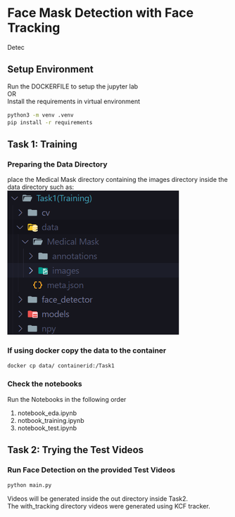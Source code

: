 # Face Mask Detection with Face Tracking
Detec

## Setup Environment
Run the DOCKERFILE to setup the jupyter lab\
OR\
Install the requirements in virtual environment
```bash
python3 -m venv .venv
pip install -r requirements
```
## Task 1: Training

### Preparing the Data Directory
place the Medical Mask directory containing the images directory inside the data directory such as:\
![data-directory](./images/image.png)

### If using docker copy the data to the container
```bash
docker cp data/ containerid:/Task1
```

### Check the notebooks
Run the Notebooks in the following order
1. notebook_eda.ipynb
2. notbook_training.ipynb
3. notebook_test.ipynb

## Task 2: Trying the Test Videos

### Run Face Detection on the provided Test Videos
```bash
python main.py
```
Videos will be generated inside the out directory inside Task2.\
The with_tracking directory videos were generated using KCF tracker.